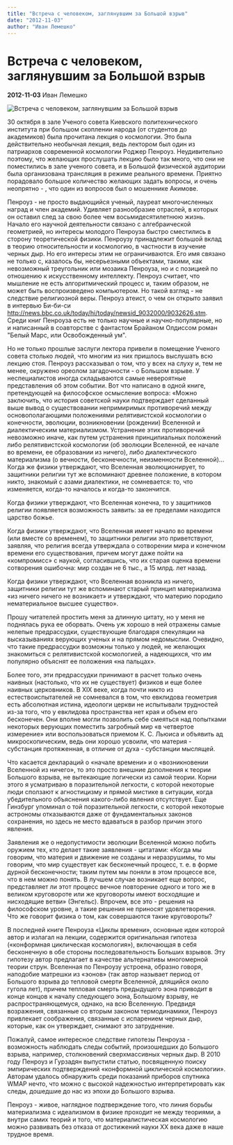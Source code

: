 ```yaml
---
title: "Встреча с человеком, заглянувшим за Большой взрыв"
date: "2012-11-03"
author: "Иван Лемешко"
---
```


# Встреча с человеком, заглянувшим за Большой взрыв

**2012-11-03** Иван Лемешко

![Встреча с человеком, заглянувшим за Большой взрыв](https://encrypted-tbn2.gstatic.com/images?q=tbn:ANd9GcTvavdKljQKGtUtKODnldsJowMwsed9ut14XxN38snvWsYLRnk7Mg)

30 октября в зале Ученого совета Киевского политехнического института при большом скоплении народа (от студентов до академиков) была прочитана лекция о космологии. Это была действительно необычная лекция, ведь лектором был один из патриархов современной космологии Роджер Пенроуз. Неудивительно поэтому, что желающих прослушать лекцию было так много, что они не поместились в зале ученого совета, и в Большой физической аудитории была организована трансляция в режиме реального времени. Приятно порадовало большое количество желающих задать вопросы, и очень неопрятно - , что один из вопросов был о мошеннике Акимове.

Пенроуз - не просто выдающийся ученый, лауреат многочисленных наград и член академий. Удивляет разнообразие отраслей, в которых он оставил след за свою более чем восьмидесятилетнюю жизнь. Начало его научной деятельности связано с алгебраической геометрией, но интересы молодого Пенроуза быстро сместились в сторону теоретической физики. Пенроузу принадлежит большой вклад в теорию относительности и космологию, в частности в изучение черных дыр. Но его интересы этим не ограничиваются. Его имя связано не только с, казалось бы, несерьезными объектами, такими, как невозможный треугольник или мозаика Пенроуза, но и с позицией по отношению к искусственному интеллекту. Пенроуз считает, что мышление не есть алгоритмический процесс и, таким образом, не может быть воспроизведено компьютером. Но такой взгляд - не следствие религиозной веры. Пенроуз атеист, о чем он открыто заявил в интервью Би-би-си http://news.bbc.co.uk/today/hi/today/newsid_9032000/9032626.stm. Среди книг Пенроуза есть не только научные и научно-популярные, но и написанный в соавторстве с фантастом Брайаном Олдиссом роман "Белый Марс, или Освобожденный ум".

Но не только прошлые заслуги лектора привели в помещение Ученого совета столько людей, что многим из них пришлось выслушать всю лекцию стоя. Пенроуз рассказывал о том, что у всех на слуху и, тем не менее, окружено ореолом загадочности - о Большом взрыве. У неспециалистов иногда складываются самые невероятные представления об этом событии. Вот что написано в одной книге, претендующей на философское осмысление вопроса: «Можно заключить, что история советской науки подтверждает сделанный выше вывод о существовании непримиримых противоре­чий между основополагающими положениями релятивистской космо­логии о конечности, эволюции, возникновении (рождении) Вселен­ной и диалектическим материализмом. Устранение этих противоре­чий невозможно иначе, как путем устранения принципиальных поло­жений либо релятивистской космологии (об эволюции Вселенной, ее начале во времени, ее образовании из ничего), либо диалектического материализма (о вечности, бесконечности, неизменности Вселенной)... Когда же физики утверждают, что Вселенная эволюционирует, то защитники религии тут же вспоминают древнее положение, в кото­ром никто, знакомый с азами диалектики, не сомневается: то, что изменяется, когда-то началось и когда-то закончится.

Когда физики утверждают, что Вселенная конечна, то у защитни­ков религии появляется возможность заявить: за ее пределами нахо­дится царство божье.

Когда физики утверждают, что Вселенная имеет начало во време­ни (или вместе со временем), то защитники религии это приветству­ют, заявляя, что религия всегда утверждала о сотворении мира и ко­нечном времени его существования, причем могут даже пойти на «компромисс» с наукой, согласившись, что их старая оценка времени сотворения ошибочна: мир создан не 6 тыс., а 15 млрд. лет назад.

Когда физики утверждают, что Вселенная возникла из ничего, защитники религии тут же вспоминают старый принцип материализ­ма «из ничего ничего не возникает» и утверждают, что материю поро­дило нематериальное высшее существо».

Прошу читателей простить меня за длинную цитату, но у меня не поднялась рука ее оборвать. Очень уж хорошо в ней отражены самые нелепые предрассудки, существующие благодаря спекуляции на высказываниях верующих ученых и на прямом недомыслии. Очевидно, что такие предрассудки возможны только у людей, не желающих знакомиться с релятивистской космологией, а надеющихся, что им популярно объяснят ее положения «на пальцах».

Более того, эти предрассудки принимают в расчет только очень наивных (настолько, что их не существует) физиков и еще более наивных церковников. В XIX веке, когда почти никто из естествоиспытателей не сомневался в том, что евклидова геометрия есть абсолютная истина, идеологи церкви не испытывали трудностей из-за того, что у евклидова пространства нет края и объем его бесконечен. Они вполне могли позволить себе смеяться над попытками некоторых верующих поместить загробный мир «в четвертое измерение» или воспользоваться приемом К. С. Льюиса и объявить ад микроскопическим, ведь они хорошо усвоили, что материя - субстанция протяженная, в отличие от духа - субстанции мыслящей.

Что касается деклараций о «начале времени» и о «возникновении Вселенной из ничего», то это просто внешние дополнения к теории Большого взрыва, не вытекающие логически из самой теории. Корни этого я усматриваю в поразительной легкости, с которой некоторые люди сползают к агностицизму и прямой мистике в ситуации, когда убедительного объяснения какого-либо явления отсутствует. Еще Гинзбург упоминал о той поразительной легкости, с которой некоторые астрономы отказываются даже от фундаментальных законов сохранения, но здесь не место вдаваться в разбор причин этого явления.

Заявления же о недопустимости эволюции Вселенной можно побить оружием тех, кто делает такие заявления - цитатами: «Когда мы говорим, что материя и движение не созданы и неразрушимы, то мы говорим, что мир существует как бесконечный процесс, т. е. в форме дурной бесконечности; таким путем мы поняли в этом процессе все, что в нем можно понять. В лучшем случае возникает еще вопрос, представляет ли этот процесс вечное повторение одного и того же в великом круговороте или же круговороты имеют восходящие и нисходящие ветви» (Энгельс). Впрочем, все это - решения на философском уровне, а такие решения не приносят удовлетворения. Что же говорит физика о том, как совершаются такие круговороты?

В последней книге Пенроуза «Циклы времени», основные идеи которой автор и излагал на лекции, содержится оригинальная гипотеза («конформная циклическая космология»), включающая в себя бесконечную в обе стороны последовательность Больших взрывов. Эту гипотезу автор предлагает в качестве альтернативы многомерной теории струн. Вселенная по Пенроузу устроена, образно говоря, наподобие матрешки из «эонов» (так автор называет период от Большого взрыва до тепловой смерти Вселенной, длящийся около гугола лет), причем тепловая смерть предыдущего эона приводит в конце концов к началу следующего эона, Большому взрыву, не распространяющемуся, однако, на всю Вселенную. Предвидя возражения, связанные со вторым законом термодинамики, Пенроуз привлекает соображения, связанные с испарением черных дыр, которые, как он утверждает, снимают это затруднение.

Пожалуй, самое интересное следствие гипотезы Пенроуза - возможность наблюдать следы событий, произошедших до Большого взрыва, например, столкновений сверхмассивных черных дыр. В 2010 году Пенроуз и Гурзадян выпустили статью, посвященную поиску эмпирических подтверждений «конформной циклической космологии». Авторам удалось обнаружить среди показаний приборов спутника WMAP нечто, что можно с высокой надежностью интерпретировать как следы, дошедшие до нас из эпохи до Большого взрыва.

Пенроуз - живое, наглядное подтверждение того, что линия борьбы материализма с идеализмом в физике проходит не между теориями, а внутри самих теорий и того, что материалистическая космологию можно развивать без отказа от достижений науки ХХ века даже в наше трудное время.
